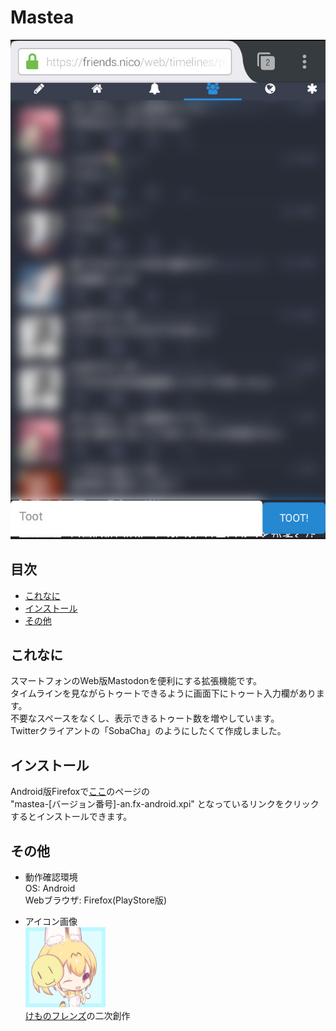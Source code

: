 # Mastea
![img](demo/1.jpg)


## 目次
- [これなに](#これなに)
- [インストール](#インストール)
- [その他](#その他)


## これなに

スマートフォンのWeb版Mastodonを便利にする拡張機能です。  
タイムラインを見ながらトゥートできるように画面下にトゥート入力欄があります。  
不要なスペースをなくし、表示できるトゥート数を増やしています。  
Twitterクライアントの「SobaCha」のようにしたくて作成しました。  


## インストール

Android版Firefoxで[ここ](https://github.com/choco-la/mastea/releases)のページの  
"mastea-[バージョン番号]-an.fx-android.xpi"
となっているリンクをクリックするとインストールできます。


## その他

* 動作確認環境  
OS: Android  
Webブラウザ: Firefox(PlayStore版)  

* アイコン画像  
![img](icons/icon128.png)  
[けものフレンズ](http://kemono-friends.jp/)の二次創作
